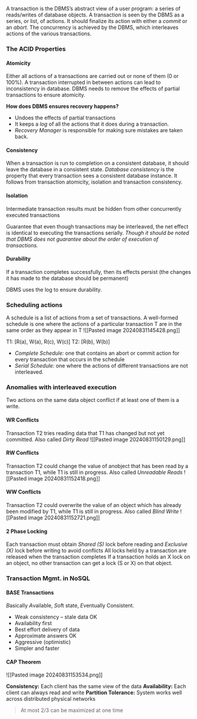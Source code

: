 A transaction is the DBMS’s abstract view of a user program: a series of reads/writes of database objects. 
A transaction is seen by the DBMS as a series, or list, of actions. It should finalize its action with either a *commit* or an *abort*. 
The concurrency is achieved by the DBMS, which interleaves actions of the various transactions.

### The ACID Properties

#### Atomicity
Either all actions of a transactions are carried out or none of them (0 or 100%).
A transaction interrupted in between actions can lead to inconsistency in database. DBMS needs to remove the effects of partial transactions to ensure atomicity.

**How does DBMS ensures recovery happens?**
- Undoes the effects of partial transactions
- It keeps a *log* of all the actions that it does during a transaction.
- *Recovery Manager* is responsible for making sure mistakes are taken back.

#### Consistency
When a transaction is run to completion on a consistent database, it should leave the database in a consistent state. 
*Database consistency* is the property that every transaction sees a consistent database instance. It
follows from transaction atomicity, isolation and transaction consistency.


#### Isolation
Intermediate transaction results must be hidden from other concurrently executed transactions

Guarantee that even though transactions may be interleaved, the net effect is identical to executing the transactions serially.
*Though it should be noted that DBMS does not guarantee about the order of execution of transactions.*

#### Durability
If a transaction completes successfully, then its effects persist (the changes it has made to the database should be permanent)

DBMS uses the log to ensure durability.

### Scheduling actions
A schedule is a list of actions from a set of transactions. 
A well-formed schedule is one where the actions of a particular transaction T are in the same order as they appear in T
![[Pasted image 20240831145428.png]]

T1: [R(a), W(a), R(c), W(c)]
T2: [R(b), W(b)]

- *Complete Schedule:* one that contains an abort or commit action for every transaction that occurs in the schedule
- *Serial Schedule:* one where the actions of different transactions are not interleaved.

### Anomalies with interleaved execution
Two actions on the same data object conflict if at least one of them is a write.

#### WR Conflicts
Transaction T2 tries reading data that T1 has changed but not yet committed. Also called *Dirty Read*
![[Pasted image 20240831150129.png]]

#### RW Conflicts
Transaction T2 could change the value of anobject that has been read by a transaction T1, while T1 is still in progress. Also called *Unreadable Reads*
![[Pasted image 20240831152418.png]]

#### WW Conflicts 
Transaction T2 could overwrite the value of an object which has already been modified by T1, while T1 is still in progress. Also called *Blind Write*
![[Pasted image 20240831152721.png]]

#### 2 Phase Locking
Each transaction must obtain *Shared (S)* lock before reading and *Exclusive (X)* lock before writing to avoid conflicts
All locks held by a transaction are released when the transaction completes
If a transaction holds an X lock on an object, no other transaction can get a lock (S or X) on that object.

### Transaction Mgmt. in NoSQL

#### BASE Transactions
*B*asically *A*vailable, *S*oft state, *E*ventually Consistent.
- Weak consistency – stale data OK
- Availability first
- Best effort delivery of data
- Approximate answers OK
- Aggressive (optimistic)
- Simpler and faster

#### CAP Theorem 
![[Pasted image 20240831153534.png]]

**Consistency:** Each client has the same view of the data
**Availability:** Each client can always read and write
**Partition Tolerance:** System works well across distributed physical networks

>At most 2/3 can be maximized at one time

